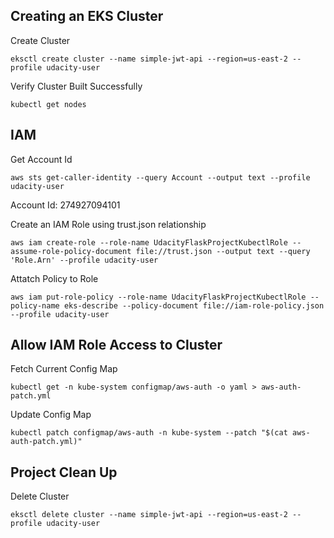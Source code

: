 ## Creating an EKS Cluster

Create Cluster
```
eksctl create cluster --name simple-jwt-api --region=us-east-2 --profile udacity-user
```

Verify Cluster Built Successfully
```
kubectl get nodes
```

## IAM

Get Account Id
```
aws sts get-caller-identity --query Account --output text --profile udacity-user
```

Account Id: 274927094101

Create an IAM Role using trust.json relationship
```
aws iam create-role --role-name UdacityFlaskProjectKubectlRole --assume-role-policy-document file://trust.json --output text --query 'Role.Arn' --profile udacity-user
```

Attatch Policy to Role
```
aws iam put-role-policy --role-name UdacityFlaskProjectKubectlRole --policy-name eks-describe --policy-document file://iam-role-policy.json --profile udacity-user
```

## Allow IAM Role Access to Cluster

Fetch Current Config Map
```
kubectl get -n kube-system configmap/aws-auth -o yaml > aws-auth-patch.yml
```

Update Config Map
```
kubectl patch configmap/aws-auth -n kube-system --patch "$(cat aws-auth-patch.yml)"
```
## Project Clean Up
Delete Cluster
```
eksctl delete cluster --name simple-jwt-api --region=us-east-2 --profile udacity-user
```